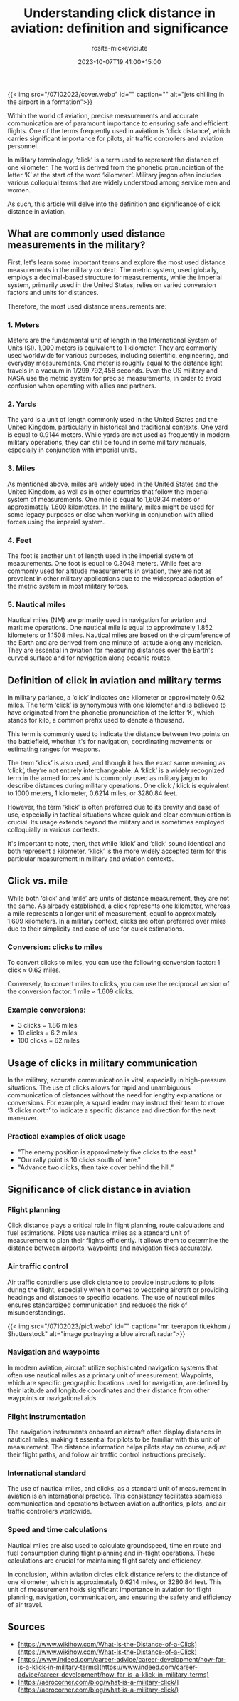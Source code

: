 ﻿---
title: "Understanding click distance in aviation: definition and significance"
description: "Discover the significance of click distance in aviation and the military. Learn its definition and its crucial role in air navigation and communication."
date: 2023-10-07T19:41:00+15:00
draft: false
thumb: "/07102023/cover.webp"
thumb_alt: "jets chilling in the airport in a formation"
author: "rosita-mickeviciute"
is_article: true
---

{{< img src="/07102023/cover.webp" id="" caption="" alt="jets chilling in the airport in a formation">}}

Within the world of aviation, precise measurements and accurate communication are of paramount importance to ensuring safe and efficient flights. One of the terms frequently used in aviation is ‘click distance’, which carries significant importance for pilots, air traffic controllers and aviation personnel.

In military terminology, ‘click’ is a term used to represent the distance of one kilometer. The word is derived from the phonetic pronunciation of the letter ‘K’ at the start of the word ‘kilometer’. Military jargon often includes various colloquial terms that are widely understood among service men and women.

As such, this article will delve into the definition and significance of click distance in aviation.

## What are commonly used distance measurements in the military?

First, let's learn some important terms and explore the most used distance measurements in the military context. The metric system, used globally, employs a decimal-based structure for measurements, while the imperial system, primarily used in the United States, relies on varied conversion factors and units for distances.

Therefore, the most used distance measurements are:

### 1. Meters

Meters are the fundamental unit of length in the International System of Units (SI). 1,000 meters is equivalent to 1 kilometer. They are commonly used worldwide for various purposes, including scientific, engineering, and everyday measurements. One meter is roughly equal to the distance light travels in a vacuum in 1/299,792,458 seconds. Even the US military and NASA use the metric system for precise measurements, in order to avoid confusion when operating with allies and partners.

### 2. Yards

The yard is a unit of length commonly used in the United States and the United Kingdom, particularly in historical and traditional contexts. One yard is equal to 0.9144 meters. While yards are not used as frequently in modern military operations, they can still be found in some military manuals, especially in conjunction with imperial units.

### 3. Miles

As mentioned above, miles are widely used in the United States and the United Kingdom, as well as in other countries that follow the imperial system of measurements. One mile is equal to 1,609.34 meters or approximately 1.609 kilometers. In the military, miles might be used for some legacy purposes or else when working in conjunction with allied forces using the imperial system.

### 4. Feet

The foot is another unit of length used in the imperial system of measurements. One foot is equal to 0.3048 meters. While feet are commonly used for altitude measurements in aviation, they are not as prevalent in other military applications due to the widespread adoption of the metric system in most military forces.

### 5. Nautical miles

Nautical miles (NM) are primarily used in navigation for aviation and maritime operations. One nautical mile is equal to approximately 1.852 kilometers or 1.1508 miles. Nautical miles are based on the circumference of the Earth and are derived from one minute of latitude along any meridian. They are essential in aviation for measuring distances over the Earth's curved surface and for navigation along oceanic routes.

## Definition of click in aviation and military terms

In military parlance, a ‘click’ indicates one kilometer or approximately 0.62 miles. The term ‘click’ is synonymous with one kilometer and is believed to have originated from the phonetic pronunciation of the letter ‘K’, which stands for kilo, a common prefix used to denote a thousand.

This term is commonly used to indicate the distance between two points on the battlefield, whether it's for navigation, coordinating movements or estimating ranges for weapons.

The term ‘klick’ is also used, and though it has the exact same meaning as ‘click’, they’re not entirely interchangeable. A ‘klick’ is a widely recognized term in the armed forces and is commonly used as military jargon to describe distances during military operations. One click / klick is equivalent to 1000 meters, 1 kilometer, 0.6214 miles, or 3280.84 feet.

However, the term ‘klick’ is often preferred due to its brevity and ease of use, especially in tactical situations where quick and clear communication is crucial. Its usage extends beyond the military and is sometimes employed colloquially in various contexts.

It's important to note, then, that while ‘klick’ and ‘click’ sound identical and both represent a kilometer, ‘klick’ is the more widely accepted term for this particular measurement in military and aviation contexts.

## Click vs. mile

While both ‘click’ and ‘mile’ are units of distance measurement, they are not the same. As already established, a click represents one kilometer, whereas a mile represents a longer unit of measurement, equal to approximately 1.609 kilometers. In a military context, clicks are often preferred over miles due to their simplicity and ease of use for quick estimations.

### Conversion: clicks to miles

To convert clicks to miles, you can use the following conversion factor: 1 click ≈ 0.62 miles. 

Conversely, to convert miles to clicks, you can use the reciprocal version of the conversion factor: 1 mile ≈ 1.609 clicks.

### Example conversions:

- 3 clicks = 1.86 miles
- 10 clicks = 6.2 miles
- 100 clicks = 62 miles

## Usage of clicks in military communication

In the military, accurate communication is vital, especially in high-pressure situations. The use of clicks allows for rapid and unambiguous communication of distances without the need for lengthy explanations or conversions. For example, a squad leader may instruct their team to move ‘3 clicks north’ to indicate a specific distance and direction for the next maneuver.

### Practical examples of click usage

- "The enemy position is approximately five clicks to the east."
- "Our rally point is 10 clicks south of here."
- "Advance two clicks, then take cover behind the hill."

## Significance of click distance in aviation

### Flight planning

Click distance plays a critical role in flight planning, route calculations and fuel estimations. Pilots use nautical miles as a standard unit of measurement to plan their flights efficiently. It allows them to determine the distance between airports, waypoints and navigation fixes accurately.

### Air traffic control

Air traffic controllers use click distance to provide instructions to pilots during the flight, especially when it comes to vectoring aircraft or providing headings and distances to specific locations. The use of nautical miles ensures standardized communication and reduces the risk of misunderstandings.

{{< img src="/07102023/pic1.webp" id="" caption="mr. teerapon tiuekhom / Shutterstock" alt="image portraying a blue aircraft radar">}}

### Navigation and waypoints

In modern aviation, aircraft utilize sophisticated navigation systems that often use nautical miles as a primary unit of measurement. Waypoints, which are specific geographic locations used for navigation, are defined by their latitude and longitude coordinates and their distance from other waypoints or navigational aids.

### Flight instrumentation

The navigation instruments onboard an aircraft often display distances in nautical miles, making it essential for pilots to be familiar with this unit of measurement. The distance information helps pilots stay on course, adjust their flight paths, and follow air traffic control instructions precisely.

### International standard

The use of nautical miles, and clicks, as a standard unit of measurement in aviation is an international practice. This consistency facilitates seamless communication and operations between aviation authorities, pilots, and air traffic controllers worldwide.

### Speed and time calculations

Nautical miles are also used to calculate groundspeed, time en route and fuel consumption during flight planning and in-flight operations. These calculations are crucial for maintaining flight safety and efficiency.

In conclusion, within aviation circles click distance refers to the distance of one kilometer, which is approximately 0.6214 miles, or 3280.84 feet. This unit of measurement holds significant importance in aviation for flight planning, navigation, communication, and ensuring the safety and efficiency of air travel.

## Sources

* [https://www.wikihow.com/What-Is-the-Distance-of-a-Click](https://www.wikihow.com/What-Is-the-Distance-of-a-Click)
* [https://www.indeed.com/career-advice/career-development/how-far-is-a-klick-in-military-terms](https://www.indeed.com/career-advice/career-development/how-far-is-a-klick-in-military-terms)
* [https://aerocorner.com/blog/what-is-a-military-click/](https://aerocorner.com/blog/what-is-a-military-click/)